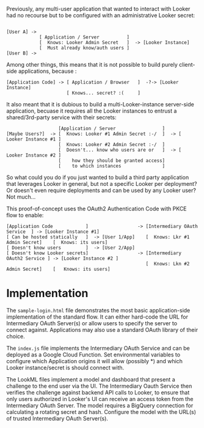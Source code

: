 Previously, any multi-user application that wanted to interact with Looker had no recourse but to be configured with an administrative Looker secret:

```

[User A] ->
            [ Application / Server          ]
			[  Knows: Looker Admin Secret   ]  -> [Looker Instance]
			[  Must already know/auth users ]
[User B] -> 
```

Among other things, this means that it is not possible to build purely client-side applications, because :

```
[Application Code] -> [ Application / Browser   ]  -?-> [Looker Instance]
					  [ Knows... secret? :(     ]
```

It also meant that it is dubious to build a multi-Looker-instance server-side application, becuase it requires all the Looker instances to entrust a shared/3rd-party service with their secrets:

```
                   [Application / Server                 ]
[Maybe Users?]  -> [  Knows: Looker #1 Admin Secret :-/  ]  -> [ Looker Instance #1 ]
                   [  Knows: Looker #2 Admin Secret :-/  ]
			       [  Doesn't... know who users are or   ]  -> [ Looker Instance #2 ]
                   [    how they should be granted access]
			       [    to which instances               ]
```

So what could you do if you just wanted to build a third party application that leverages Looker in general, but not a specific Looker per deployment? Or doesn't even require deployments and can be used by any Looker user? Not much...

This proof-of-concept uses the OAuth2 Authentication Code with PKCE flow to enable:

```
[Application Code            ]                  -> [Intermediary OAuth Service  ] -> [Looker Instance #1]
[ Can be hosted statically   ]  -> [User 1/App]    [  Knows: Lkr #1 Admin Secret]    [  Knows: its users]
[ Doesn't know users         ]  -> [User 2/App]
[ Doesn't know Looker secrets]                  -> [Intermediary OAuth2 Service ] -> [Looker Instance #2 ]
                                                   [  Knows: Lkn #2 Admin Secret]    [   Knows: its users]   
```

# Implementation

The `sample-login.html` file demonstrates the most basic application-side implementation of the standard flow. It can either hard-code the URL for Intermediary OAuth Server(s) or allow users to specify the server to connect against. Applications may also use a standard OAuth library of their choice.

The `index.js` file implements the Intermediary OAuth Service and can be deployed as a Google Cloud Function. Set environmental variables to configure which Application origins it will allow (possibly *) and which Looker instance/secret is should connect with.

The LookML files implement a model and dashboard that present a challenge to the end user via the UI. The Intermediary Oauth Service then verifies the challenge against backend API calls to Looker, to ensure that only users authorized in Looker's UI can receive an access token from the Intermediary OAuth Server. The model requires a BigQuery connection for calculating a rotating secret and hash. Configure the model with the URL(s) of trusted Intermediary OAuth Server(s).